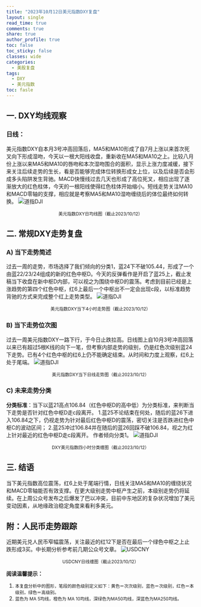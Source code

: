 ```yaml
---
title: "2023年10月12日美元指数DXY复盘"
layout: single
read_time: true
comments: true
share: true
author_profile: true
toc: false
toc_sticky: false
classes: wide
categories:
  - 美股复盘
tags:
  - DXY
  - 美元指数
toc: fasle
---
```

## 一. DXY均线观察
### 日线：
美元指数DXY自本月3号冲高回落后，MA5和MA10形成了自7月上涨以来首次死叉向下形成湿吻，今天以一根大阳线收盘，重新收在MA5和MA10之上。比较八月份上涨以来MA5和MA10的唇吻和本次湿吻围合的面积，显示上涨力度减缓，接下来关注后续走势的生长，看是否能够完成体位转换形成女上位，以及后续是否会形成多头陷阱发生背驰。MACD快慢线过去几天也形成了高位死叉，相应出现了逐渐放大的红色柱体，今天的一根阳线使得红色柱体开始缩小。短线走势关注MA10和MACD零轴的支撑，相应就是考察MA5和MA10湿吻缠绕后的体位最终如何转换。
 ![道指DJI](https://image.olim.cc/2023-10-12-DXY-day.png)
<small><center>美元指数DXY日均线图（截止2023/10/12）</center></small>
## 二. 常规DXY走势复盘
### A) 当下走势简述
过去一周的走势，市场选择了我们倾向的分类1，蓝24下不破105.44，形成了一个由蓝22/23/24组成的新的红色中枢D。今天的反弹看作是开启了蓝25上，截止发稿当下收盘在新中枢D内部，可以视之为围绕中枢D的震荡。考虑到目前已经是上涨趋势的第四个红色中枢，红6上最后一个中枢出不一定会出现c段，以标准趋势背驰的方式来完成整个红上走势类型。
 ![道指DJI](https://image.olim.cc/2023-10-12-DXY-hour.png)
<small><center>美元指数DXY当下4小时走势图（截止2023/10/12）</center></small>
### B) 当下走势位次图
过去一周美元指数DXY一路下行，于今日止跌拉高。日线图上自10月3号冲高回落以来已有超过5根K线的向下一笔，但考察内部走势的级别，仍是红色次级别蓝24下走势。已有4个红色中枢的红6上仍不能确定结束。从时间和力度上观察，红6上处于尾端。
 ![道指DJI](https://image.olim.cc/2023-10-12-DXY-day-1.png)
<small><center>美元指数DXY当下日线走势图（截止2023/10/12）</center></small>
### C) 未来走势分类
**分类标准**：当下以蓝21高点106.84（红色中枢D的高中低）为分类标准，来判断当下走势是否针对红色中枢D走c段离开。
1.蓝25不论结束在何处，随后的蓝26下进入106.84之下，仍视走势为针对最后红色中枢D的震荡，密切关注是否跌进红色中枢C的波动区间；
2.蓝25冲过106.84并在随后的蓝26回踩不破106.84，视之为红上针对最近的红色中枢D走c段离开。
作者倾向分类1。
 ![道指DJI](https://image.olim.cc/2023-10-12-DXY-hour-fl.png)
<small><center>DXY美元指数四小时分类缠图（截止2023/10/12）</center></small>
## 三. 结语
当下美元指数高位震荡，红6上处于尾端行情，日线关注MA5和MA10的缠绕状况和MACD零轴能否有效支撑。在更大级别走势中枢产生之前，本级别走势仍将延续。在上周公众号发布之后爆发了巴以冲突，目前中东地区的复杂状况增加了美元变动因素，从地缘政治稳定角度来看利多美元。

## 附：人民币走势跟踪
近期美元兑人民币窄幅震荡，关注最近的红12下是否在最后一个绿色中枢之上止跌形成3买。中长期分析参考前几期公众号文章。
 ![USDCNY](https://image.olim.cc/2023-10-12-USDCNY-day.png)
<small><center>USDCNY日线缠图（截止2023/10/12）</center></small>

**阅读温馨提示：** 
1. <small>本复盘分析中的图形，笔段的颜色级别定义如下：黄色＝次次级别，蓝色＝次级别，红色＝本级别，绿色＝高级别。</small> 
2. <small>蓝色为 MA 5均线，橙色为 MA 10均线，深绿色为MA50均线，深蓝色为MA250均线。</small> 

